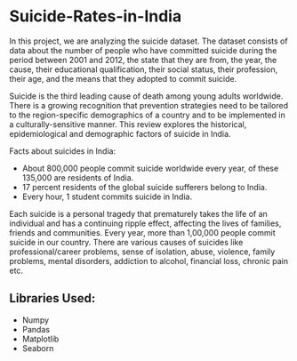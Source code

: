 # Suicide-Rates-in-India

In this project, we are analyzing the suicide dataset. The dataset consists of data about the number of people who have committed suicide during the period between 2001 and 2012, the state that they are from, the year, the cause, their educational qualification, their social status, their profession, their age, and the means that they adopted to commit suicide.

Suicide is the third leading cause of death among young adults worldwide. There is a growing recognition that prevention strategies need to be tailored to the region-specific demographics of a country and to be implemented in a culturally-sensitive manner. This review explores the historical, epidemiological and demographic factors of suicide in India.

Facts about suicides in India:
* About 800,000 people commit suicide worldwide every year, of these 135,000 are residents of India.
* 17 percent residents of the global suicide sufferers belong to India.
* Every hour, 1 student commits suicide in India.

Each suicide is a personal tragedy that prematurely takes the life of an individual and has a continuing ripple effect, affecting the lives of families, friends and communities. Every year, more than 1,00,000 
people commit suicide in our country. There are various causes of suicides like professional/career problems, sense of isolation, abuse, violence, family problems, mental disorders, addiction to alcohol, financial 
loss, chronic pain etc.

## Libraries Used: 
* Numpy
* Pandas
* Matplotlib
* Seaborn
